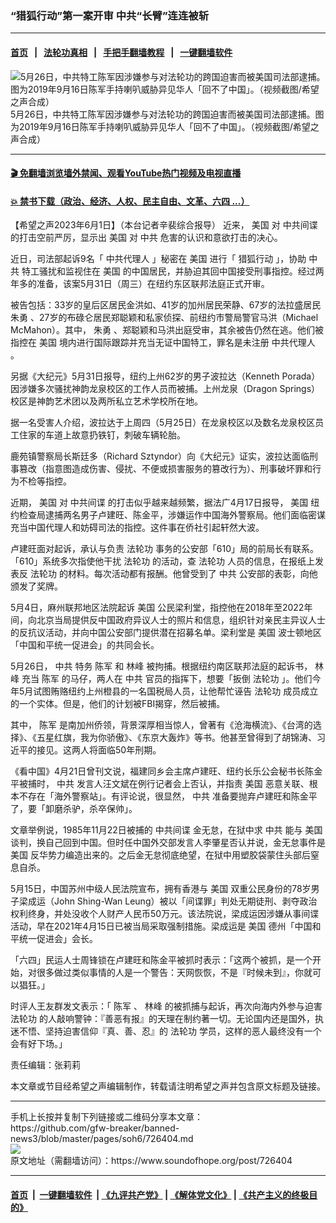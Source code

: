 ### “猎狐行动”第一案开审 中共“长臂”连连被斩
------------------------

#### [首页](https://github.com/gfw-breaker/banned-news3/blob/master/README.md) &nbsp;&nbsp;|&nbsp;&nbsp; [法轮功真相](https://github.com/begood0513/basic/blob/master/README.md)  &nbsp;&nbsp;|&nbsp;&nbsp; [手把手翻墙教程](https://github.com/gfw-breaker/guides/wiki)  &nbsp;&nbsp;|&nbsp;&nbsp; [一键翻墙软件](https://github.com/gfw-breaker/nogfw/blob/master/README.md)  



<div><img alt=" 5月26日，中共特工陈军因涉嫌参与对法轮功的跨国迫害而被美国司法部逮捕。图为2019年9月16日陈军手持喇叭威胁异见华人「回不了中国」。（视频截图/希望之声合成）" src="https://img.soundofhope.org/2023-06/1685608339706.jpg"/>
<br/><figcaption class="caption">
 5月26日，中共特工陈军因涉嫌参与对法轮功的跨国迫害而被美国司法部逮捕。图为2019年9月16日陈军手持喇叭威胁异见华人「回不了中国」。（视频截图/希望之声合成）
</figcaption></div><hr/>

#### [ 🎬  免翻墙浏览墙外禁闻、观看YouTube热门视频及电视直播](https://github.com/gfw-breaker/HelloWorld)

#### [ 💥  禁书下载（政治、经济、人权、民主自由、文革、六四 ...）](https://github.com/gfw-breaker/books/blob/master/README.md)

<div><div class="Content__Wrapper sc-1bvya0-0 elmmKw article_body" data-checkusr="" itemprop="articleBody">
 <div id="post_place_1">
 </div>
 <p class="meta-top">
  <span class="meta">
   【希望之声2023年6月1日】（本台记者辛裴综合报导）
  </span>
  近来，
  <ok href="/term/1045">
   美国
  </ok>
  对
  <ok href="/term/4206">
   中共间谍
  </ok>
  的打击空前严厉，显示出
  <ok href="/term/1045">
   美国
  </ok>
  对
  <ok href="/term/1059">
   中共
  </ok>
  危害的认识和意欲打击的决心。
 </p>
 <p>
  近日，司法部起诉9名「
  <ok href="/term/136314">
   中共代理人
  </ok>
  」秘密在
  <ok href="/term/1045">
   美国
  </ok>
  进行「
  <ok href="/term/99694">
   猎狐行动
  </ok>
  」，协助
  <ok href="/term/1059">
   中共
  </ok>
  特工骚扰和监视住在
  <ok href="/term/1045">
   美国
  </ok>
  的中国居民，并胁迫其回中国接受刑事指控。经过两年多的准备，该案5月31日（周三）在纽约东区联邦法庭正式开审。
 </p>
 <p>
  被告包括：33岁的皇后区居民金洪如、41岁的加州居民荣静、67岁的法拉盛居民
  <ok href="/term/876521">
   朱勇
  </ok>
  、27岁的布碌仑居民郑聪颖和私家侦探、前纽约市警局警官马洪（Michael McMahon）。其中，
  <ok href="/term/876521">
   朱勇
  </ok>
  、郑聪颖和马洪出庭受审，其余被告仍然在逃。他们被指控在
  <ok href="/term/1045">
   美国
  </ok>
  境内进行国际跟踪并充当无证中国特工，罪名是未注册
  <ok href="/term/136314">
   中共代理人
  </ok>
  。
 </p>
 <p>
  另据《大纪元》5月31日报导，纽约上州62岁的男子波拉达（Kenneth Porada）因涉嫌多次骚扰神韵龙泉校区的工作人员而被捕。上州龙泉（Dragon Springs）校区是神韵艺术团以及两所私立艺术学校所在地。
 </p>
 <p>
  据一名受害人介绍，波拉达于上周四（5月25日）在龙泉校区以及数名龙泉校区员工住家的车道上故意扔铁钉，刺破车辆轮胎。
 </p>
 <p>
  鹿苑镇警察局长斯廷多（Richard Sztyndor）向《大纪元》证实，波拉达面临刑事篡改（指意图造成伤害、侵扰、不便或损害服务的篡改行为）、刑事破坏罪和行为不检等指控。
 </p>
 <p>
  近期，
  <ok href="/term/1045">
   美国
  </ok>
  对
  <ok href="/term/4206">
   中共间谍
  </ok>
  的打击似乎越来越频繁，据法广4月17日报导，
  <ok href="/term/1045">
   美国
  </ok>
  纽约检查局逮捕两名男子卢建旺、陈金平，涉嫌运作中国海外警察局。他们面临密谋充当中国代理人和妨碍司法的指控。这件事在侨社引起轩然大波。
 </p>
 <p>
  卢建旺面对起诉，承认与负责
  <ok href="/term/968">
   法轮功
  </ok>
  事务的公安部「610」局的前局长有联系。「610」系统多次指使他干扰
  <ok href="/term/968">
   法轮功
  </ok>
  的活动，查
  <ok href="/term/968">
   法轮功
  </ok>
  人员的信息，在报纸上发表反
  <ok href="/term/968">
   法轮功
  </ok>
  的材料。每次活动都有报酬。他曾受到了
  <ok href="/term/1059">
   中共
  </ok>
  公安部的表彰，向他颁发了奖牌。
 </p>
 <p>
  5月4日，麻州联邦地区法院起诉
  <ok href="/term/1045">
   美国
  </ok>
  公民梁利堂，指控他在2018年至2022年间，向北京当局提供反中国政府异议人士的照片和信息，组织针对亲民主异议人士的反抗议活动，并向中国公安部门提供潜在招募名单。梁利堂是
  <ok href="/term/1045">
   美国
  </ok>
  波士顿地区「中国和平统一促进会」的共同会长。
 </p>
 <p>
  5月26日，
  <ok href="/term/1059">
   中共
  </ok>
  特务
  <ok href="/term/545735">
   陈军
  </ok>
  和
  <ok href="/term/128451">
   林峰
  </ok>
  被拘捕。根据纽约南区联邦法庭的起诉书，
  <ok href="/term/128451">
   林峰
  </ok>
  充当
  <ok href="/term/545735">
   陈军
  </ok>
  的马仔，两人在
  <ok href="/term/1059">
   中共
  </ok>
  官员的指挥下，想要「扳倒
  <ok href="/term/968">
   法轮功
  </ok>
  」。他们今年5月试图贿赂纽约上州橙县的一名国税局人员，让他帮忙诬告
  <ok href="/term/968">
   法轮功
  </ok>
  成员成立的一个实体。但是，他们的计划被FBI揭穿，然后被捕。
 </p>
 <p>
  其中，
  <ok href="/term/545735">
   陈军
  </ok>
  是南加州侨领，背景深厚相当惊人，曾著有《沧海横流》、《台湾的选择》、《五星红旗，我为你骄傲》、《东京大轰炸》等书。他甚至曾得到了胡锦涛、习近平的接见。这两人将面临50年刑期。
 </p>
 <p>
  《看中国》4月21日曾刊文说，福建同乡会主席卢建旺、纽约长乐公会秘书长陈金平被捕时，
  <ok href="/term/1059">
   中共
  </ok>
  发言人汪文斌在例行记者会上否认，并指责
  <ok href="/term/1045">
   美国
  </ok>
  恶意关联、根本不存在「海外警察站」。有评论说，很显然，
  <ok href="/term/1059">
   中共
  </ok>
  准备要抛弃卢建旺和陈金平了，要「卸磨杀驴，杀卒保帅」。
 </p>
 <p>
  文章举例说，1985年11月22日被捕的
  <ok href="/term/4206">
   中共间谍
  </ok>
  金无怠，在狱中求
  <ok href="/term/1059">
   中共
  </ok>
  能与
  <ok href="/term/1045">
   美国
  </ok>
  谈判，换自己回到中国。但时任中国外交部发言人李肇星否认并说，金无怠事件是
  <ok href="/term/1045">
   美国
  </ok>
  反华势力编造出来的。之后金无怠彻底绝望，在狱中用塑胶袋蒙住头部后窒息自杀。
 </p>
 <p>
  5月15日，中国苏州中级人民法院宣布，拥有香港与
  <ok href="/term/1045">
   美国
  </ok>
  双重公民身份的78岁男子梁成运（John Shing-Wan Leung）被以「间谍罪」判处无期徒刑、剥夺政治权利终身，并处没收个人财产人民币50万元。该法院说，梁成运因涉嫌从事间谍活动，早在2021年4月15日已被当局采取强制措施。梁成运是
  <ok href="/term/1045">
   美国
  </ok>
  德州「中国和平统一促进会」会长。
 </p>
 <p>
  「六四」民运人士周锋锁在卢建旺和陈金平被抓时表示：「这两个被抓，是一个开始，对很多做过类似事情的人是一个警告：天网恢恢，不是『时候未到』，你就可以猖狂。」
 </p>
 <p>
  时评人王友群发文表示：「
  <ok href="/term/545735">
   陈军
  </ok>
  、
  <ok href="/term/128451">
   林峰
  </ok>
  的被抓捕与起诉，再次向海内外参与迫害
  <ok href="/term/968">
   法轮功
  </ok>
  的人敲响警钟：『善恶有报』的天理在制约著一切。无论国内还是国外，执迷不悟、坚持迫害信仰『真、善、忍』的
  <ok href="/term/968">
   法轮功
  </ok>
  学员，这样的恶人最终没有一个会有好下场。」
 </p>
 <p class="meta-btm">
  责任编辑：张莉莉
 </p>
 <p class="meta-btm">
  本文章或节目经希望之声编辑制作，转载请注明希望之声并包含原文标题及链接。
 </p>
</div>
</div>
<hr/>
手机上长按并复制下列链接或二维码分享本文章：<br/>
https://github.com/gfw-breaker/banned-news3/blob/master/pages/soh6/726404.md <br/>
<a href='https://github.com/gfw-breaker/banned-news3/blob/master/pages/soh6/726404.md'><img src='https://github.com/gfw-breaker/banned-news3/blob/master/pages/soh6/726404.md.png'/></a> <br/>
原文地址（需翻墙访问）：https://www.soundofhope.org/post/726404


------------------------
#### [首页](https://github.com/gfw-breaker/banned-news3/blob/master/README.md) &nbsp;|&nbsp; [一键翻墙软件](https://github.com/gfw-breaker/nogfw/blob/master/README.md) &nbsp;| [《九评共产党》](https://github.com/gfw-breaker/9ping.md/blob/master/README.md#九评之一评共产党是什么) | [《解体党文化》](https://github.com/gfw-breaker/jtdwh.md/blob/master/README.md) | [《共产主义的终极目的》](https://github.com/gfw-breaker/gczydzjmd.md/blob/master/README.md)


<img src='http://gfw-breaker.win/banned-news3/pages/soh6/726404.md' width='0px' height='0px'/>